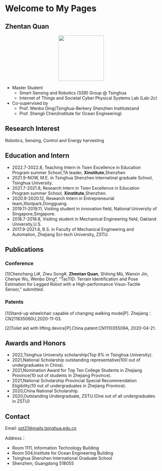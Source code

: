 # Welcome to My Pages
## **Zhentan Quan**
<div align=center><img src="https://gimg2.baidu.com/image_search/src=http%3A%2F%2Fwww.cloud.nbtv.cn%2Fnbtv%2Fupload%2FImage%2Fxwdsg%2Fgn%2F2021%2F05%2F04%2F7e895ab7e5ef4954a84df2e79eeca7db.jpg%3F1620113420153&refer=http%3A%2F%2Fwww.cloud.nbtv.cn&app=2002&size=f9999,10000&q=a80&n=0&g=0n&fmt=auto?sec=1673196208&t=241658e11fde28853f63fb10fb2d56c5" width="150" /></div>

- Master Student  
  - Smart Sensing and Robotics (SSR) Group @ Tsinghua  
  - Internet of Things and Societal Cyber Physical Systems Lab (Lab-2c)  
- Co-supervised by   
  - Prof. Wenbo Ding(Tsinghua-Berkery Shenzhen Institute)and   
  - Prof. Shengli Chen(Institute for Ocean Engineering)  

## Research Interest
Robotics, Sensing, Control and Energy harvesting

## Education and Intern
- 2022.7-2022.8,        Teaching Intern in Tsien Excellence in Education Program summer School,TA leader, **Xinstitute**,Shenzhen
- 2021.9-NOW,         M.E. in Tsinghua Shenzhen Internatinal graduate School, Tsinghua University.
- 2021.7-2021.8,        Research Intern in Tsien Excellence in Education Program summer School, **Xinstitute**,Shenzhen.
- 2020.9-2020.12,       Research Intern in Entrepreneurial team,Xbotpark,Dongguang.
- 2019.11-2019.11,     Visiting student in innovation field, National University of Singapore,Singapore.
- 2018.7-2018.8,     Visiting student in Mechanical Engineering field, Oakland University,U.S.
- 2017.9-2021.6,        B.S. in Faculty of Mechanical Engineering and Automation, Zhejiang Sci-tech University, ZSTU.

## Publications
### Conference
[1]Chenchang Li#, Ziwu Song#, **Zhentan Quan**, Shilong Mũ, Wanxin Jin, Chenye Wu, Wenbo Ding*, “TacTID: Terrain Identification and Pose Estimation for Legged Robot with a High-performance Visuo-Tactile Sensor,” submitted.

### Patents
[1]Stand-up wheelchair capable of changing walking mode[P]. Zhejiang：CN211835060U,2020-11-03.

[2]Toilet aid with lifting device[P].China patent:CN111035509A, 2020-04-21.

## Awards and Honors
- 2022,Tsinghua University scholarship(Top 8% in Tsinghua University).
- 2021,National Scholarship outstanding representative(100 out of undergraduates in China).
- 2021,Nomination Award for Top Ten College Students in Zhejiang Province(10 out of students in Zhejiang Province).
- 2021,National Scholarship Provincial Special Recommendation Eligibility(10 out of undergraduates in Zhejiang Province).
- 2020,China National Scholarship.
- 2020,Outstanding Undergraduate, ZSTU.(One out of all undergraduates in ZSTU)

## Contact
Email:
qzt21@mails.tsinghua.edu.cn

Address：
- Room 1111, Information Technology Building 
- Room 504,Institute for Ocean Engineering Building 
- Tsinghua Shenzhen International Graduate School 
- Shenzhen, Guangdong 518055

